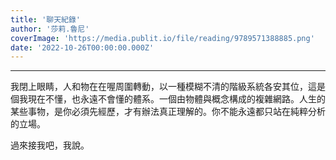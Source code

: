 ```yaml
---
title: '聊天紀錄'
author: '莎莉.魯尼'
coverImage: 'https://media.publit.io/file/reading/9789571388885.png'
date: '2022-10-26T00:00:00.000Z'
---
```



---

我閉上眼睛，人和物在在喔周圍轉動，以一種模糊不清的階級系統各安其位，這是個我現在不懂，也永遠不會懂的體系。一個由物體與概念構成的複雜網路。人生的某些事物，是你必須先經歷，才有辦法真正理解的。你不能永遠都只站在純粹分析的立場。

過來接我吧，我說。
